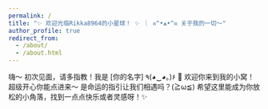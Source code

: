 ```yaml
---
permalink: /
title: "✨ 欢迎光临Rikka8964的小星球！ ✨ ｜ ฅ^•ﻌ•^ฅ 关于我的一切～"
author_profile: true
redirect_from: 
  - /about/
  - /about.html
---
```


嗨～ 初次见面，请多指教！我是 [你的名字] ٩(◕‿◕｡)۶
🎀 欢迎你来到我的小窝！超级开心你能点进来～ 是命运的指引让我们相遇吗？(≧ω≦) 希望这里能成为你放松的小角落，找到一点点快乐或者灵感呀！✨
